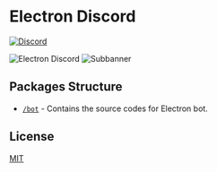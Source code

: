 # Electron Discord

[![Discord](https://img.shields.io/discord/745037351163527189?color=blue&logo=discord&style=flat-square)](https://discord.gg/electron)

![Electron Discord](https://user-images.githubusercontent.com/24681191/115129603-311ec680-9ff0-11eb-91f5-b1f424e94de3.png)
![Subbanner](https://user-images.githubusercontent.com/24681191/115129604-31b75d00-9ff0-11eb-952d-77d04fae40f6.png)

## Packages Structure

- [`/bot`](packages/bot) - Contains the source codes for Electron bot.

## License

[MIT](LICENSE)
